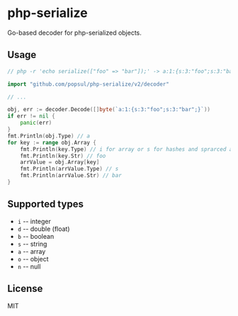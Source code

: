 # php-serialize

Go-based decoder for php-serialized objects.

## Usage

```go
// php -r 'echo serialize(["foo" => "bar"]);' -> a:1:{s:3:"foo";s:3:"bar";}

import "github.com/popsul/php-serialize/v2/decoder"

// ...

obj, err := decoder.Decode([]byte(`a:1:{s:3:"foo";s:3:"bar";}`))
if err != nil {
    panic(err)
}
fmt.Println(obj.Type) // a
for key := range obj.Array {
    fmt.Println(key.Type) // i for array or s for hashes and sprarced arrays
    fmt.Println(key.Str) // foo
    arrValue = obj.Array[key]
    fmt.Println(arrValue.Type) // s
    fmt.Println(arrValue.Str) // bar
}
```

## Supported types

* `i` -- integer
* `d` -- double (float)
* `b` -- boolean
* `s` -- string
* `a` -- array
* `o` -- object
* `n` -- null

## License

MIT
